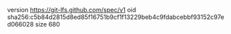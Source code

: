 version https://git-lfs.github.com/spec/v1
oid sha256:c5b84d2815d8ed85f16751b9cf1f13229beb4c9fdabcebbf93152c97ed066028
size 680
